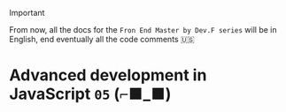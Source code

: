 > [!IMPORTANT]
> From now, all the docs for the `Fron End Master by Dev.F series` will be in English, end eventually all the code comments 🇺🇸

# Advanced development in JavaScript `05` (⌐■_■)
